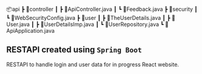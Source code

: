 📦api
 ┣ 📂controller
 ┃ ┣ 📜ApiController.java
 ┃ ┗ 📜Feedback.java
 ┣ 📂security
 ┃ ┗ 📜WebSecurityConfig.java
 ┣ 📂user
 ┃ ┣ 📜TheUserDetails.java
 ┃ ┣ 📜User.java
 ┃ ┣ 📜UserDetailsImp.java
 ┃ ┗ 📜UserRepository.java
 ┗ 📜ApiApplication.java


 ## RESTAPI created using `Spring Boot`
RESTAPI to handle login and user data for in progress React website.
